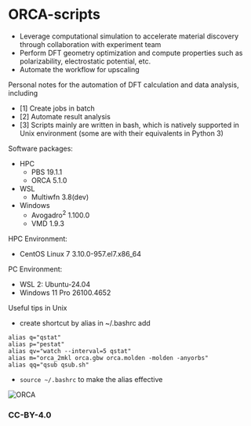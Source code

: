 # ORCA-scripts
- Leverage computational simulation to accelerate material discovery through collaboration with experiment team
- Perform DFT geometry optimization and compute properties such as polarizability, electrostatic potential, etc.
- Automate the workflow for upscaling
  
Personal notes for the automation of DFT calculation and data analysis, including
- [1] Create jobs in batch
- [2] Automate result analysis
- [3] Scripts mainly are written in bash, which is natively supported in Unix environment (some are with their equivalents in Python 3) 

Software packages:
- HPC
  - PBS 19.1.1
  - ORCA 5.1.0
- WSL
  - Multiwfn 3.8(dev) 
- Windows
  - Avogadro<sup>2</sup> 1.100.0
  - VMD 1.9.3

HPC Environment:
- CentOS Linux 7 3.10.0-957.el7.x86_64

PC Environment:
- WSL 2: Ubuntu-24.04
- Windows 11 Pro 26100.4652

Useful tips in Unix 
- create shortcut by alias
in ~/.bashrc add
```
alias q="qstat"
alias p="pestat"
alias qv="watch --interval=5 qstat"
alias m="orca_2mkl orca.gbw orca.molden -molden -anyorbs"
alias qq="qsub qsub.sh"
```
- ```source ~/.bashrc``` to make the alias effective

![ORCA](https://www.faccts.de/wp-content/uploads/2024/06/Orca-Bildmarke-Hintergrund.png)
### CC-BY-4.0
